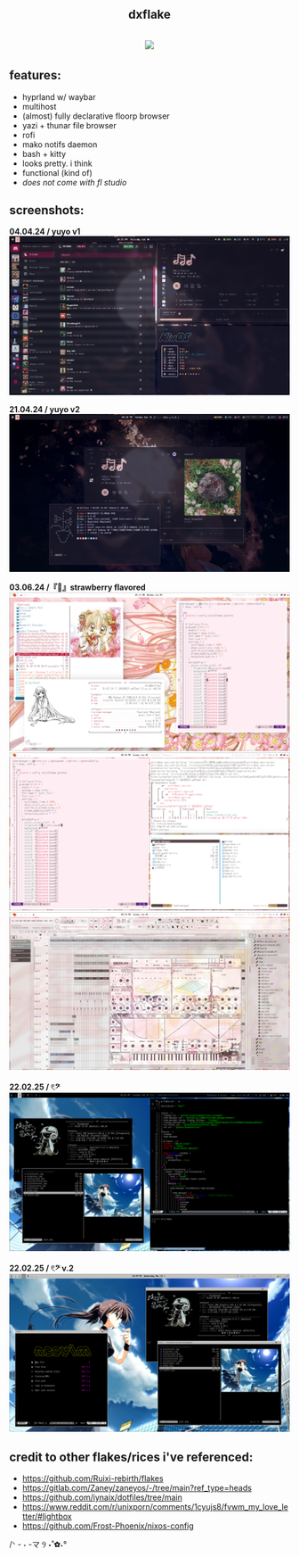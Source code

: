 <h2 align="center">dxflake</h2>
<h2 align="center"><img src="https://i.imgur.com/2ZrAXlX.png" width=500px></h2>

## features:

- hyprland w/ waybar
- multihost
- (almost) fully declarative floorp browser
- yazi + thunar file browser
- rofi
- mako notifs daemon
- bash + kitty
- looks pretty. i think
- functional (kind of)
- _does not come with fl studio_

## screenshots:

**04.04.24 / yuyo v1** ![image](./extras/screenshots/yuyo.png)

**21.04.24 / yuyo v2** ![image](./extras/screenshots/yuyo2.png)

**03.06.24 /『🍓』strawberry flavored**
![image](./extras/screenshots/strawbf.png)
![image](./extras/screenshots/strawbf1.png)
![image](./extras/screenshots/strawbf2.png)

**22.02.25 / 𓏲𝄢** ![image](./extras/screenshots/musicsavesmysoul.png)

**22.02.25 / 𓏲𝄢 v.2** ![image](./extras/screenshots/musicsavesmysoul1.png)

## credit to other flakes/rices i've referenced:

- https://github.com/Ruixi-rebirth/flakes
- https://gitlab.com/Zaney/zaneyos/-/tree/main?ref_type=heads
- https://github.com/iynaix/dotfiles/tree/main
- https://www.reddit.com/r/unixporn/comments/1cyujs8/fvwm_my_love_letter/#lightbox
- https://github.com/Frost-Phoenix/nixos-config

/ᐠ - ˕ -マ Ⳋ ⋆˚✿˖°

